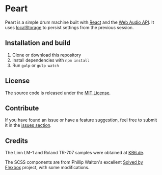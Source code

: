 # Peart

Peart is a simple drum machine built with [React](http://facebook.github.io/react/) and the [Web Audio API](http://webaudio.github.io/web-audio-api/). It uses [localStorage](https://developer.mozilla.org/en-US/docs/Web/Guide/API/DOM/Storage#localStorage) to persist settings from the previous session.

## Installation and build

1. Clone or download this repository
2. Install dependencies with `npm install`
3. Run `gulp` or `gulp watch`

## License

The source code is released under the [MIT License](http://opensource.org/licenses/MIT).

## Contribute

If you have found an issue or have a feature suggestion, feel free to submit it in the [issues section](https://github.com/apalm/peart/issues).

## Credits

The Linn LM-1 and Roland TR-707 samples were obtained at [KB6.de](http://samples.kb6.de/).

The SCSS components are from Phillip Walton's excellent [Solved by Flexbox](https://github.com/philipwalton/solved-by-flexbox) project, with some modifications.
